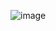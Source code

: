 ![image](https://github.com/Rahul-chaurasiya/Leetcode-Practice-Problem/assets/77222540/c6554bb3-9c2a-420a-8402-e008c6cf838b)
